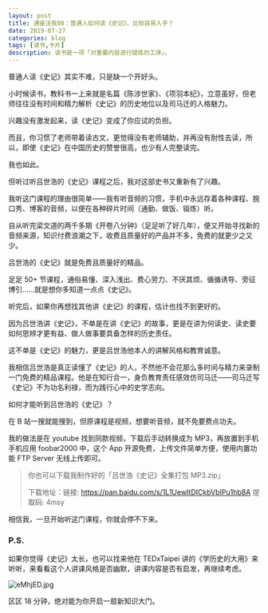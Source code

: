```yaml
---
layout: post
title: 通鉴注我08：普通人如何读《史记》，比较容易入手？
date: 2019-07-27
categories: blog
tags: [读书,卡片]
description: 读书是一项「对重要内容进行提炼的工序」。
---
```



普通人读《史记》其实不难，只是缺一个开好头。

小时候读书，教科书一上来就是名篇《陈涉世家》、《项羽本纪》，立意虽好，但老师往往没有时间和精力解析《史记》的历史地位以及司马迁的人格魅力。

兴趣没有激发起来，读《史记》变成了你应试的负担。

而且，你习惯了老师带着读古文，更觉得没有老师辅助，并再没有耐性去读，所以，即使《史记》在中国历史的赞誉很高，也少有人完整读完。

我也如此。

但听过听吕世浩的《史记》课程之后，我对这部史书又重新有了兴趣。

我听这门课程的理由很简单——我有听音频的习惯，手机中永远存着各种课程、脱口秀、博客的音频，以便在各种碎片时间（通勤、做饭、锻炼）听。

自从听完梁文道的两千多期《开卷八分钟》（足足听了好几年），便又开始寻找新的音频来源，知识付费浪潮之下，收费且质量好的产品并不多，免费的就更少之又少。

吕世浩的《史记》就是免费且质量好的精品。

足足 50+ 节课程，通俗易懂、深入浅出、费心劳力、不厌其烦、循循诱导、旁征博引……就是想你多知道一点点《史记》。

听完后，如果你再想找其他讲《史记》的课程，估计也找不到更好的。

因为吕世浩讲《史记》，不单是在讲《史记》的故事，更是在讲为何读史、读史要如何思辨才更有益、做人做事要具备怎样的历史责任。

这不单是《史记》的魅力，更是吕世浩他本人的讲解风格和教育诚意。

我相信吕世浩是真正读懂了《史记》的人，不然他不会花那么多时间与精力来录制一门免费的精品课程。他是在知行合一，身负教育责任感效仿司马迁——司马迁写《史记》不为功名利禄，而为践行心中的史学志向。

如何才能听到吕世浩的《史记》？

在 B 站一搜就能搜到，但原课程是视频，想要听音频，就不免要费点功夫。

我的做法是在 youtube 找到同款视频，下载后手动转换成为 MP3，再放置到手机手机应用  foobar2000 中，这个 App 开源免费，上传文件简单方便，使用内置功能 FTP Server 无线上传即可。

> 你也可以下载我制作好的「吕世浩《史记》全集打包 MP3.zip」
> 
> 下载地址：链接: https://pan.baidu.com/s/1L1UewItDICkbVbIPu1hb8A 提取码: 4msy 

相信我，一旦开始听这门课程，你就会停不下来。

### P.S.

如果你觉得《史记》太长，也可以找来他在 TEDxTaipei 讲的《学历史的大用》来听听，来看看这个人讲课风格是否幽默，讲课内容是否有启发，再继续考虑。

![eMhjED.jpg](https://s2.ax1x.com/2019/07/27/eMhjED.jpg)

区区 18 分钟，绝对能为你开启一扇新知识大门。